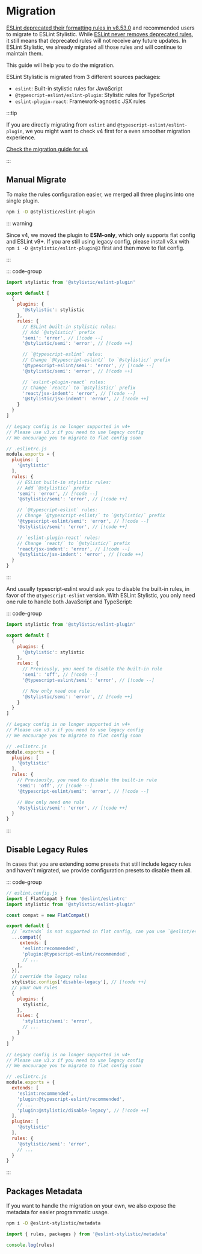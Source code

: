 # Migration

[ESLint deprecated their formatting rules in v8.53.0](https://eslint.org/blog/2023/10/deprecating-formatting-rules/) and recommended users to migrate to ESLint Stylistic. While [ESLint never removes deprecated rules](https://eslint.org/docs/latest/use/rule-deprecation), it still means that deprecated rules will not receive any future updates. In ESLint Stylistic, we already migrated all those rules and will continue to maintain them.

This guide will help you to do the migration.

ESLint Stylistic is migrated from 3 different sources packages:

- `eslint`: Built-in stylistic rules for JavaScript
- `@typescript-eslint/eslint-plugin`: Stylistic rules for TypeScript
- `eslint-plugin-react`: Framework-agnostic JSX rules

:::tip

If you are directly migrating from `eslint` and `@typescript-eslint/eslint-plugin`, we you might want to check v4 first for a even smoother migration experience.

[Check the migration guide for v4](https://v4.eslint.style/guide/migration)

:::

## Manual Migrate

To make the rules configuration easier, we merged all three plugins into one single plugin.

```sh
npm i -D @stylistic/eslint-plugin
```

::: warning

Since v4, we moved the plugin to **ESM-only**, which only supports flat config and ESLint v9+. If you are still using legacy config, please install v3.x with `npm i -D @stylistic/eslint-plugin@3` first and then move to flat config.

:::

::: code-group

```js [Flat Config]
import stylistic from '@stylistic/eslint-plugin'

export default [
  {
    plugins: {
      '@stylistic': stylistic
    },
    rules: {
      // ESLint built-in stylistic rules:
      // Add `@stylistic/` prefix
      'semi': 'error', // [!code --]
      '@stylistic/semi': 'error', // [!code ++]

      // `@typescript-eslint` rules:
      // Change `@typescript-eslint/` to `@stylistic/` prefix
      '@typescript-eslint/semi': 'error', // [!code --]
      '@stylistic/semi': 'error', // [!code ++]

      // `eslint-plugin-react` rules:
      // Change `react/` to `@stylistic/` prefix
      'react/jsx-indent': 'error', // [!code --]
      '@stylistic/jsx-indent': 'error', // [!code ++]
    }
  }
]
```

```js [Legacy Config]
// Legacy config is no longer supported in v4+
// Please use v3.x if you need to use legacy config
// We encourage you to migrate to flat config soon

// .eslintrc.js
module.exports = {
  plugins: [
    '@stylistic'
  ],
  rules: {
    // ESLint built-in stylistic rules:
    // Add `@stylistic/` prefix
    'semi': 'error', // [!code --]
    '@stylistic/semi': 'error', // [!code ++]

    // `@typescript-eslint` rules:
    // Change `@typescript-eslint/` to `@stylistic/` prefix
    '@typescript-eslint/semi': 'error', // [!code --]
    '@stylistic/semi': 'error', // [!code ++]

    // `eslint-plugin-react` rules:
    // Change `react/` to `@stylistic/` prefix
    'react/jsx-indent': 'error', // [!code --]
    '@stylistic/jsx-indent': 'error', // [!code ++]
  }
}
```

:::

And usually typescript-eslint would ask you to disable the built-in rules, in favor of the `@typescript-eslint` version. With ESLint Stylistic, you only need one rule to handle both JavaScript and TypeScript:

::: code-group

```js [Flat Config]
import stylistic from '@stylistic/eslint-plugin'

export default [
  {
    plugins: {
      '@stylistic': stylistic
    },
    rules: {
      // Previously, you need to disable the built-in rule
      'semi': 'off', // [!code --]
      '@typescript-eslint/semi': 'error', // [!code --]

      // Now only need one rule
      '@stylistic/semi': 'error', // [!code ++]
    }
  }
]
```

```js [Legacy Config]
// Legacy config is no longer supported in v4+
// Please use v3.x if you need to use legacy config
// We encourage you to migrate to flat config soon

// .eslintrc.js
module.exports = {
  plugins: [
    '@stylistic'
  ],
  rules: {
    // Previously, you need to disable the built-in rule
    'semi': 'off', // [!code --]
    '@typescript-eslint/semi': 'error', // [!code --]

    // Now only need one rule
    '@stylistic/semi': 'error', // [!code ++]
  }
}
```

:::

## Disable Legacy Rules

In cases that you are extending some presets that still include legacy rules and haven't migrated, we provide configuration presets to disable them all.

::: code-group

```js [Flat Config]
// eslint.config.js
import { FlatCompat } from '@eslint/eslintrc'
import stylistic from '@stylistic/eslint-plugin'

const compat = new FlatCompat()

export default [
  // `extends` is not supported in flat config, can you use `@eslint/eslintrc` to handle it
  ...compat({
     extends: [
      'eslint:recommended',
      'plugin:@typescript-eslint/recommended',
      // ...
    ],
  }),
  // override the legacy rules
  stylistic.configs['disable-legacy'], // [!code ++]
  // your own rules
  {
    plugins: {
      stylistic,
    },
    rules: {
      'stylistic/semi': 'error',
      // ...
    }
  }
]
```

```js [Legacy Config]
// Legacy config is no longer supported in v4+
// Please use v3.x if you need to use legacy config
// We encourage you to migrate to flat config soon

// .eslintrc.js
module.exports = {
  extends: [
    'eslint:recommended',
    'plugin:@typescript-eslint/recommended',
    // ...
    'plugin:@stylistic/disable-legacy', // [!code ++]
  ],
  plugins: [
    '@stylistic'
  ],
  rules: {
    '@stylistic/semi': 'error',
    // ...
  }
}
```

:::

## Packages Metadata

If you want to handle the migration on your own, we also expose the metadata for easier programmatic usage.

```sh
npm i -D @eslint-stylistic/metadata
```

```js
import { rules, packages } from '@eslint-stylistic/metadata'

console.log(rules)
```
